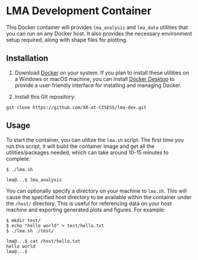 # LMA Development Container

This Docker container will provides `lma_analysis` and `lma_data` utilities that
you can run on any Docker host. It also provides the necessary environment setup
required, along with shape files for plotting.

## Installation

1. Download [Docker](https://docs.docker.com/engine/install/) on your system. If
you plan to install these utilities on a Windows or macOS machine, you can install
[Docker Desktop](https://www.docker.com/products/docker-desktop/) to provide a
user-friendly interface for installing and managing Docker.

2. Install this Git repository:

```
git clone https://github.com/XR-at-CISESS/lma-dev.git
```

## Usage

To start the container, you can utilize the `lma.sh` script. The first time you
run this script, it will build the container image and get all the utilities/packages
needed, which can take around 10-15 minutes to complete. 

```
$ ./lma.sh

lma@...$ lma_analysis
```
You can optionally specify a directory on your machine to `lma.sh`. This will cause
the specified host directory to be available within the container under the `/host/`
directory. This is useful for referencing data on your host machine and exporting
generated plots and figures. For example:

```
$ mkdir test/
$ echo "hello world" > test/hello.txt
$ ./lma.sh ./test/

lma@...$ cat /host/hello.txt
hello world
lma@...$
```